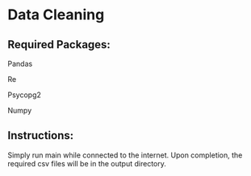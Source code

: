 # Data Cleaning

## Required Packages:
Pandas
  
Re
  
Psycopg2

Numpy

## Instructions:

Simply run main while connected to the internet.  Upon completion, the required csv files will be in the output directory.
